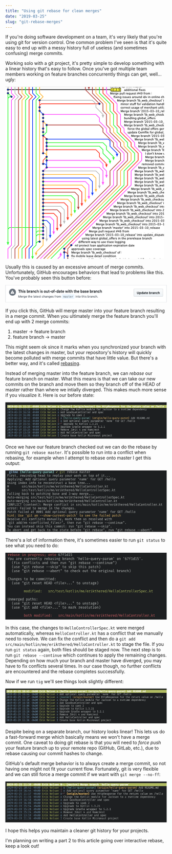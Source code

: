 ```yaml
---
title: "Using git rebase for clean merges"
date: "2019-03-25"
slug: "git-rebase-merges"
---
```


If you're doing software development on a team, it's very likely that you're using git for version control. One common problem I've seen is that it's quite easy to end up with a messy history full of useless (and sometimes confusing) merge commits.

Working solo with a git project, it's pretty simple to develop something with a linear history that's easy to follow. Once you've got multiple team members working on feature branches concurrently things can get, well... ugly:

![Ugly git tree](images/rebase1.png)

Usually this is caused by an excessive amount of merge commits. Unfortunately, GitHub encourages behaviors that lead to problems like this. You've probably seen this button before:

![GitHub's update branch button](images/rebase2.png)

If you click this, GitHub will merge master into your feature branch resulting in a merge commit. When you ultimately merge the feature branch you'll end up with 2 merge commits:

1. master -> feature branch
2. feature branch -> master

This might seem ok since it marks when you synchronized your branch with the latest changes in master, but your repository's history will quickly become polluted with merge commits that have little value. But there's a better way, and it's called [rebasing](https://git-scm.com/docs/git-rebase).

Instead of merging master into the feature branch, we can _rebase_ our feature branch on master. What this means is that we can take our new commits on the branch and move them so they branch off of the HEAD of master rather than where we intially diverged. This makes much more sense if you visualize it. Here is our before state:

![tig view with feature branch diverging from master](images/rebase3.png)

Once we have our feature branch checked out we can do the rebase by running `git rebase master`. It's possible to run into a conflict when rebasing, for example when I attempt to rebase onto master I get this output:

![screenshot of git rebase master output](images/rebase4.png)

There's a lot of information there, it's sometimes easier to run `git status` to see what you need to do:

![git status output](images/rebase5.png)

In this case, the changes to `HelloControllerSpec.kt` were merged automatically, whereas `HelloController.kt` has a conflict that we manually need to resolve. We can fix the conflict and then do a `git add src/main/kotlin/me/erikthered/HelloController.kt` to stage the file. If you run `git status` again, both files should be staged now. The next step is to run `git rebase --continue` which continues to apply the remaining changes. Depending on how much your branch and master have diverged, you may have to fix conflicts several times. In our case though, no further conflicts are encountered and the rebase completes successfully.

Now if we run `tig` we'll see things look slightly different:

![tig output](images/rebase6.png)

Despite being on a separate branch, our history looks linear! This lets us do a fast-forward merge which basically means we won't have a merge commit. One caveat to doing git rebase is that you will need to _force push_ your feature branch up to your remote repo (GitHub, GitLab, etc.), due to rebase causing our commit hashes to change.

GitHub's default merge behavior is to always create a merge commit, so not having one might not fit your current flow. Fortunately, git is very flexible and we can still force a merge commit if we want with `git merge --no-ff`:

![tig output with merge commit](images/rebase7.png)

I hope this helps you maintain a cleaner git history for your projects.

I'm planning on writing a part 2 to this article going over interactive rebase, keep a look out!
